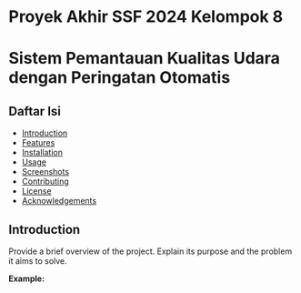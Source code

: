 # Proyek Akhir SSF 2024 Kelompok 8
# Sistem Pemantauan Kualitas Udara dengan Peringatan Otomatis

## Daftar Isi
- [Introduction](#introduction)
- [Features](#features)
- [Installation](#installation)
- [Usage](#usage)
- [Screenshots](#screenshots)
- [Contributing](#contributing)
- [License](#license)
- [Acknowledgements](#acknowledgements)

## Introduction
Provide a brief overview of the project. Explain its purpose and the problem it aims to solve.

**Example:**

